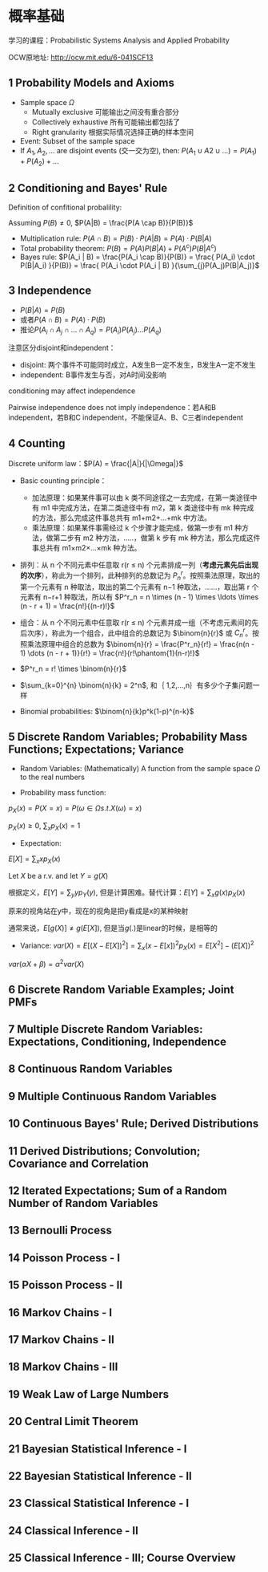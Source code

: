 # 概率基础

学习的课程：Probabilistic Systems Analysis and Applied Probability

OCW原地址: http://ocw.mit.edu/6-041SCF13

## 1	Probability Models and Axioms

- Sample space $\Omega$
  - Mutually exclusive 可能输出之间没有重合部分
  - Collectively exhaustive 所有可能输出都包括了
  - Right granularity 根据实际情况选择正确的样本空间
- Event: Subset of the sample space
- If $A_1, A_2,\dots$ are disjoint events (交一交为空), then: $P(A_1 \cup A2 \cup \dots ) = P(A_1) + P(A_2) + \dots$

## 2	Conditioning and Bayes' Rule

Definition of confitional probalility:

Assuming $P(B) \neq 0$, $P(A|B) = \frac{P(A \cap B)}{P(B)}$

- Multiplication rule: $P(A \cap B) = P(B) \cdot P(A | B) = P(A) · P(B | A)$
- Total probability theorem: $P(B) = P(A)P(B|A) + P(A^c)P(B|A^c)$
- Bayes rule: $P(A_i | B) = \frac{P(A_i \cap B)}{P(B)} = \frac{ P(A_i) \cdot P(B|A_i) }{P(B)} = \frac{ P(A_i \cdot P(A_i | B) }{\sum_{j}P(A_j)P(B|A_j)}$

## 3	Independence

- $P(B|A) = P(B)$
- 或者$P(A\cap B) = P(A) \cdot P(B)$
- 推论$P(A_i \cap A_j \cap \dots \cap A_q) = P(A_i)P(A_j) \dots P(A_q)$

注意区分disjoint和independent：

- disjoint: 两个事件不可能同时成立，A发生B一定不发生，B发生A一定不发生
- independent: B事件发生与否，对A时间没影响

conditioning may affect independence

Pairwise independence does not imply independence：若A和B independent，若B和C independent，不能保证A、B、C三者independent

## 4	Counting

Discrete uniform law：$P(A) = \frac{|A|}{|\Omega|}$

- Basic counting principle：

  - 加法原理：如果某件事可以由 k 类不同途径之一去完成，在第一类途径中有 m1 中完成方法，在第二类途径中有 m2，第 k 类途径中有 mk 种完成的方法，那么完成这件事总共有 m1+m2+…+mk 中方法。
  - 乘法原理：如果某件事需经过 k 个步骤才能完成，做第一步有 m1 种方法，做第二步有 m2 种方法，…..，做第 k 步有 mk 种方法，那么完成这件事总共有 m1×m2×…×mk 种方法。
- 排列：从 n 个不同元素中任意取 r(r $\leq$ n) 个元素排成一列（**考虑元素先后出现的次序**），称此为一个排列，此种排列的总数记为 $P_n^r$。按照乘法原理，取出的第一个元素有 n 种取法，取出的第二个元素有 n−1 种取法，……，取出第 r 个元素有 n−r+1 种取法，所以有 $P^r_n = n \times (n - 1) \times \ldots \times (n - r + 1) = \frac{n!}{(n-r)!}$
- 组合：从 n 个不同元素中任意取 r(r $\leq$ n) 个元素并成一组（不考虑元素间的先后次序），称此为一个组合，此中组合的总数记为 $\binom{n}{r}$ 或 $C_n^r$。按照乘法原理中组合的总数为 $\binom{n}{r} = \frac{P^r_n}{r!} = \frac{n(n - 1) \dots (n - r + 1)}{r!} = \frac{n!}{r!\phantom{1}(n-r)!}$
- $P^r_n = r! \times \binom{n}{r}$
- $\sum_{k=0}^{n} \binom{n}{k} = 2^n$, 和｛ 1,2,...,n｝有多少个子集问题一样
- Binomial probabilities: $\binom{n}{k}p^k(1-p)^{n-k}$

## 5	Discrete Random Variables; Probability Mass Functions; Expectations; Variance

- Random Variables: (Mathematically) A function from the sample space $\Omega$ to the real numbers

- Probability mass function: 

$p_X(x) = P(X=x) =P({\omega \in \Omega s.t. X(\omega) = x})$

$p_X(x) \geq 0$, $\sum_xp_X(x) = 1$

- Expectation:

$E[X] = \sum_xxp_X(x)$

Let $X$ be a r.v. and let $Y = g(X)$

根据定义，$E[Y] = \sum_yyp_Y(y)$, 但是计算困难。替代计算：$E[Y] = \sum_xg(x)p_X(x)$

原来的视角站在y中，现在的视角是把y看成是x的某种映射

通常来说，$E[g(X)] \neq g(E[X])$, 但是当$g(.)$是linear的时候，是相等的

- Variance: $var(X) = E[(X-E[X])^2] = \sum_x(x-E[x])^2p_X(x) = E[X^2] - (E[X])^2$

$var(\alpha X+\beta) = \alpha^2 var(X)$

## 6	Discrete Random Variable Examples; Joint PMFs





## 7	Multiple Discrete Random Variables: Expectations, Conditioning, Independence

## 8	Continuous Random Variables
## 9	Multiple Continuous Random Variables
## 10	Continuous Bayes' Rule; Derived Distributions
## 11	Derived Distributions; Convolution; Covariance and Correlation
## 12	Iterated Expectations; Sum of a Random Number of Random Variables
## 13	Bernoulli Process
## 14	Poisson Process - I
## 15	Poisson Process - II
## 16	Markov Chains - I
## 17	Markov Chains - II
## 18	Markov Chains - III
## 19	Weak Law of Large Numbers
## 20	Central Limit Theorem
## 21	Bayesian Statistical Inference - I
## 22	Bayesian Statistical Inference - II
## 23	Classical Statistical Inference - I
## 24	Classical Inference - II
## 25	Classical Inference - III; Course Overview